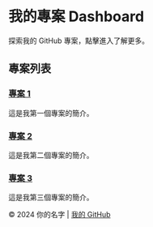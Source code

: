 # 我的專案 Dashboard

探索我的 GitHub 專案，點擊進入了解更多。

## 專案列表

### [專案 1](https://github.com/your-username/project-1)
這是我第一個專案的簡介。

### [專案 2](https://github.com/your-username/project-2)
這是我第二個專案的簡介。

### [專案 3](https://github.com/your-username/project-3)
這是我第三個專案的簡介。

© 2024 你的名字 | [我的 GitHub](https://github.com/your-username)
